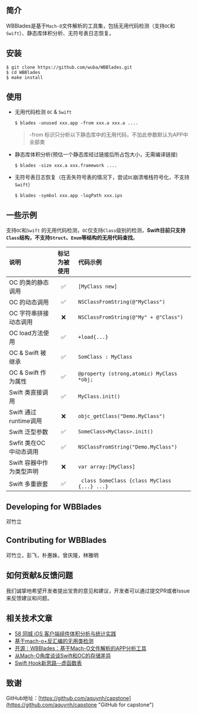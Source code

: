 

## 简介

WBBlades是基于`Mach-O`文件解析的工具集，包括无用代码检测（支持`OC`和`Swift`）、静态库体积分析、无符号表日志恢复。

## 安装

```
$ git clone https://github.com/wuba/WBBlades.git
$ cd WBBlades
$ make install
```

## 使用

- 无用代码检测 `OC` & `Swift`

   `$ blades -unused xxx.app -from xxx.a xxx.a ....`

  > -from 标识只分析以下静态库中的无用代码，不加此参数默认为APP中全部类

- 静态库体积分析(预估一个静态库经过链接后所占包大小，无需编译链接)

  `$ blades -size xxx.a xxx.framework ....`

- 无符号表日志恢复（在丢失符号表的情况下，尝试`OC`崩溃堆栈符号化，不支持`Swift`）

  `$ blades -symbol xxx.app -logPath xxx.ips`

## 一些示例

支持`OC`和`Swift` 的无用代码检测，`OC`仅支持`Class`级别的检测，**Swift目前只支持`Class`结构，不支持`Struct`、`Enum`等结构的无用代码查找**。

| 说明                     | 标记为被使用 | 代码示例                                     |
| :----------------------- | :----------: | :------------------------------------------- |
| OC 的类的静态调用        |      ✅       | `[MyClass new]`                              |
| OC 的动态调用            |      ✅       | `NSClassFromString(@"MyClass")`              |
| OC 字符串拼接动态调用    |      ❌       | `NSClassFromString(@"My" + @"Class")`        |
| OC load方法使用          |      ✅       | `+load{...} `                                |
| OC & Swift 被继承        |      ✅       | `SomClass : MyClass`                         |
| OC & Swift 作为属性      |      ✅       | `@property (strong,atomic) MyClass *obj;`    |
| Swift 类直接调用         |      ✅       | `MyClass.init()`                             |
| Swift 通过runtime调用    |      ❌       | `objc_getClass("Demo.MyClass")`              |
| Swift 泛型参数           |      ✅       | `SomeClass<MyClass>.init()`                  |
| Swfit 类在OC中动态调用   |      ✅       | `NSClassFromString("Demo.MyClass")`          |
| Swift 容器中作为类型声明 |      ❌       | `var array:[MyClass]`                        |
| Swift 多重嵌套           |      ✅       | ` class SomeClass {class MyClass {...} ...}` |

## Developing for WBBlades

邓竹立

## Contributing for WBBlades

邓竹立，彭飞，朴惠姝，曾庆隆，林雅明

## 如何贡献&反馈问题

我们诚挚地希望开发者提出宝贵的意见和建议，开发者可以通过提交PR或者Issue来反馈建议和问题。

## 相关技术文章

- [58 同城 iOS 客户端组件体积分析与统计实践](https://blog.csdn.net/csdnnews/article/details/100354658/)
- [基于mach-o+反汇编的无用类检测](https://www.jianshu.com/p/c41ad330e81c)
- [开源｜WBBlades：基于Mach-O文件解析的APP分析工具](https://mp.weixin.qq.com/s/HWJArO5y9G20jb2pqaAQWQ)
- [从Mach-O角度谈谈Swift和OC的存储差异](https://www.jianshu.com/p/ef0ff6ee6bc6)
- [Swift Hook新思路--虚函数表](https://mp.weixin.qq.com/s/mjwOVdPZUlEMgLUNdT6o9g)

## 致谢

GitHub地址：[https://github.com/aquynh/capstone](https://github.com/aquynh/capstone "GitHub for capstone")
